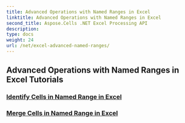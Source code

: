 ```yaml
---
title: Advanced Operations with Named Ranges in Excel
linktitle: Advanced Operations with Named Ranges in Excel
second_title: Aspose.Cells .NET Excel Processing API
description: 
type: docs
weight: 24
url: /net/excel-advanced-named-ranges/
---
```


## Advanced Operations with Named Ranges in Excel Tutorials
### [Identify Cells in Named Range in Excel](./identify-cells-in-named-range/)
### [Merge Cells in Named Range in Excel](./merge-cells-in-named-range/)